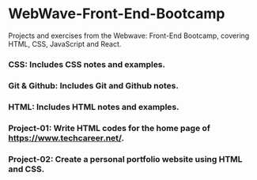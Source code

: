 # WebWave-Front-End-Bootcamp
Projects and exercises from the Webwave: Front-End Bootcamp, covering HTML, CSS, JavaScript and React.

### CSS: Includes CSS notes and examples.
### Git & Github: Includes Git and Github notes.
### HTML: Includes HTML notes and examples.
### Project-01: Write HTML codes for the home page of https://www.techcareer.net/.
### Project-02: Create a personal portfolio website using HTML and CSS.